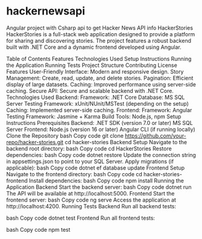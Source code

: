 # hackernewsapi
Angular project with Csharp api to get Hacker News API info
HackerStories
HackerStories is a full-stack web application designed to provide a platform for sharing and discovering stories. The project features a robust backend built with .NET Core and a dynamic frontend developed using Angular.

Table of Contents
Features
Technologies Used
Setup Instructions
Running the Application
Running Tests
Project Structure
Contributing
License
Features
User-Friendly Interface: Modern and responsive design.
Story Management: Create, read, update, and delete stories.
Pagination: Efficient display of large datasets.
Caching: Improved performance using server-side caching.
Secure API: Secure and scalable backend with .NET Core.
Technologies Used
Backend:
Framework: .NET Core
Database: MS SQL Server
Testing Framework: xUnit/NUnit/MSTest (depending on the setup)
Caching: Implemented server-side caching.
Frontend:
Framework: Angular
Testing Framework: Jasmine + Karma
Build Tools: Node.js, npm
Setup Instructions
Prerequisites
Backend:
.NET SDK (version 7.0 or later)
MS SQL Server
Frontend:
Node.js (version 16 or later)
Angular CLI (if running locally)
Clone the Repository
bash
Copy code
git clone https://github.com/your-repo/hacker-stories.git
cd hacker-stories
Backend Setup
Navigate to the backend root directory:
bash
Copy code
cd HackerStories
Restore dependencies:
bash
Copy code
dotnet restore
Update the connection string in appsettings.json to point to your SQL Server.
Apply migrations (if applicable):
bash
Copy code
dotnet ef database update
Frontend Setup
Navigate to the frontend directory:
bash
Copy code
cd hacker-stories-frontend
Install dependencies:
bash
Copy code
npm install
Running the Application
Backend
Start the backend server:
bash
Copy code
dotnet run
The API will be available at http://localhost:5000.
Frontend
Start the frontend server:
bash
Copy code
ng serve
Access the application at http://localhost:4200.
Running Tests
Backend
Run all backend tests:

bash
Copy code
dotnet test
Frontend
Run all frontend tests:

bash
Copy code
npm test
